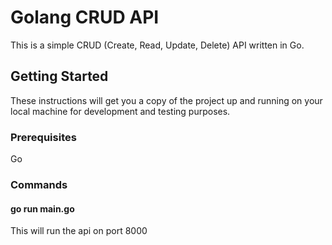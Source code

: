 # Golang CRUD API

This is a simple CRUD (Create, Read, Update, Delete) API written in Go.

## Getting Started

These instructions will get you a copy of the project up and running on your local machine for development and testing purposes.

### Prerequisites

Go

### Commands

#### go run main.go 
This will run the api on port 8000